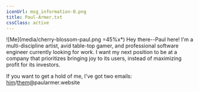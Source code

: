 ```yaml
---
iconUrl: msg_information-0.png
title: Paul-Armer.txt
cssClass: active
---
```


![Me](media/cherry-blossom-paul.png =45%x*) Hey there--Paul here! I'm a multi-discipline artist, avid table-top gamer, and professional software engineer currently looking for work. I want my next position to be at a company that prioritizes bringing joy to its users, instead of maximizing profit for its investors. 

If you want to get a hold of me, I've got two emails: 
[him](mailto:him@paularmer.website)/[them](mailto:them@paularmer.website)@paularmer.website
